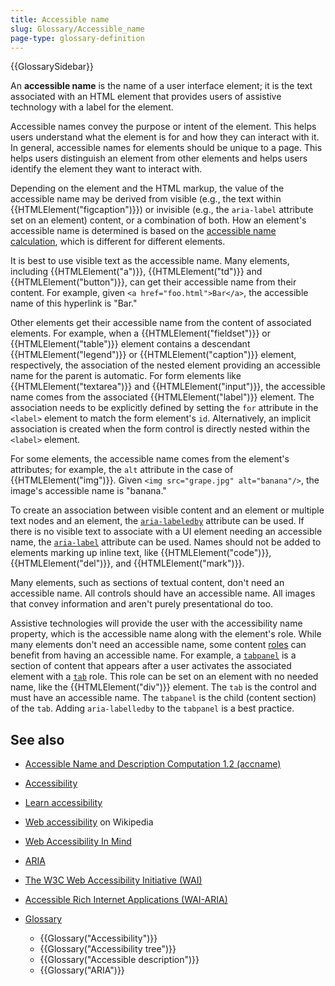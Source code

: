 ```yaml
---
title: Accessible name
slug: Glossary/Accessible_name
page-type: glossary-definition
---
```


{{GlossarySidebar}}

An **accessible name** is the name of a user interface element; it is the text associated with an HTML element that provides users of assistive technology with a label for the element.

Accessible names convey the purpose or intent of the element. This helps users understand what the element is for and how they can interact with it. In general, accessible names for elements should be unique to a page. This helps users distinguish an element from other elements and helps users identify the element they want to interact with.

Depending on the element and the HTML markup, the value of the accessible name may be derived from visible (e.g., the text within {{HTMLElement("figcaption")}}) or invisible (e.g., the `aria-label` attribute set on an element) content, or a combination of both. How an element's accessible name is determined is based on the [accessible name calculation](https://www.w3.org/WAI/ARIA/apg/practices/names-and-descriptions/#name_calculation), which is different for different elements.

It is best to use visible text as the accessible name. Many elements, including {{HTMLElement("a")}}, {{HTMLElement("td")}} and {{HTMLElement("button")}}, can get their accessible name from their content. For example, given `<a href="foo.html">Bar</a>`, the accessible name of this hyperlink is "Bar."

Other elements get their accessible name from the content of associated elements. For example, when a {{HTMLElement("fieldset")}} or {{HTMLElement("table")}} element contains a descendant {{HTMLElement("legend")}} or {{HTMLElement("caption")}} element, respectively, the association of the nested element providing an accessible name for the parent is automatic. For form elements like {{HTMLElement("textarea")}} and {{HTMLElement("input")}}, the accessible name comes from the associated {{HTMLElement("label")}} element. The association needs to be explicitly defined by setting the `for` attribute in the `<label>` element to match the form element's `id`. Alternatively, an implicit association is created when the form control is directly nested within the `<label>` element.

For some elements, the accessible name comes from the element's attributes; for example, the `alt` attribute in the case of {{HTMLElement("img")}}. Given `<img src="grape.jpg" alt="banana"/>`, the image's accessible name is "banana."

To create an association between visible content and an element or multiple text nodes and an element, the [`aria-labeledby`](/en-US/docs/Web/Accessibility/ARIA/Attributes/aria-labelledby) attribute can be used. If there is no visible text to associate with a UI element needing an accessible name, the [`aria-label`](/en-US/docs/Web/Accessibility/ARIA/Attributes/aria-label) attribute can be used. Names should not be added to elements marking up inline text, like {{HTMLElement("code")}}, {{HTMLElement("del")}}, and {{HTMLElement("mark")}}.

Many elements, such as sections of textual content, don't need an accessible name. All controls should have an accessible name. All images that convey information and aren't purely presentational do too.

Assistive technologies will provide the user with the accessibility name property, which is the accessible name along with the element's role. While many elements don't need an accessible name, some content [roles](/en-US/docs/Web/Accessibility/ARIA/Roles) can benefit from having an accessible name. For example, a [`tabpanel`](/en-US/docs/Web/Accessibility/ARIA/Roles/tabpanel_role) is a section of content that appears after a user activates the associated element with a [`tab`](/en-US/docs/Web/Accessibility/ARIA/Roles/tab_role) role. This role can be set on an element with no needed name, like the {{HTMLElement("div")}} element. The `tab` is the control and must have an accessible name. The `tabpanel` is the child (content section) of the `tab`. Adding `aria-labelledby` to the `tabpanel` is a best practice.

## See also

- [Accessible Name and Description Computation 1.2 (accname)](https://w3c.github.io/accname/#mapping_additional_nd_description)
- [Accessibility](/en-US/docs/Web/Accessibility)
- [Learn accessibility](/en-US/docs/Learn/Accessibility)
- [Web accessibility](https://en.wikipedia.org/wiki/Web_accessibility) on Wikipedia
- [Web Accessibility In Mind](https://webaim.org/)
- [ARIA](/en-US/docs/Web/Accessibility/ARIA)
- [The W3C Web Accessibility Initiative (WAI)](https://www.w3.org/WAI/)
- [Accessible Rich Internet Applications (WAI-ARIA)](https://w3c.github.io/aria/)
- [Glossary](/en-US/docs/Glossary)

  - {{Glossary("Accessibility")}}
  - {{Glossary("Accessibility tree")}}
  - {{Glossary("Accessible description")}}
  - {{Glossary("ARIA")}}
